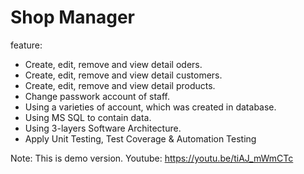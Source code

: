 # Shop Manager
feature:
- Create, edit, remove and view detail oders.
- Create, edit, remove and view detail customers.
- Create, edit, remove and view detail products.
- Change passwork account of staff.
- Using a varieties of account, which was created in database.
- Using MS SQL to contain data.
- Using 3-layers Software Architecture.
- Apply Unit Testing, Test Coverage & Automation Testing

Note: This is demo version.
Youtube: https://youtu.be/tiAJ_mWmCTc
